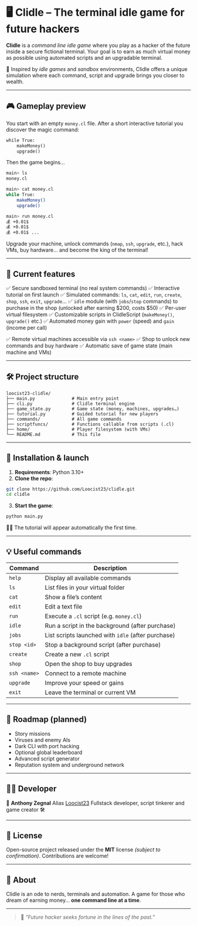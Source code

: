 # 🖥️ Clidle – The terminal idle game for future hackers

**Clidle** is a *command line idle game* where you play as a hacker of the future inside a secure fictional terminal. Your goal is to earn as much virtual money as possible using automated scripts and an upgradable terminal.

🧠 Inspired by *idle games* and *sandbox* environments, Clidle offers a unique simulation where each command, script and upgrade brings you closer to wealth.

---

## 🎮 Gameplay preview

You start with an empty `money.cl` file. After a short interactive tutorial you discover the magic command:

```cl
while True:
    makeMoney()
    upgrade()
```

Then the game begins...

```bash
main> ls
money.cl

main> cat money.cl
while True:
    makeMoney()
    upgrade()

main> run money.cl
💰 +0.01$
💰 +0.01$
💰 +0.01$ ...
```

Upgrade your machine, unlock commands (`nmap`, `ssh`, `upgrade`, etc.), hack VMs, buy hardware… and become the king of the terminal!

---

## 🧰 Current features

✅ Secure sandboxed terminal (no real system commands)
✅ Interactive tutorial on first launch
✅ Simulated commands: `ls`, `cat`, `edit`, `run`, `create`, `shop`, `ssh`, `exit`, `upgrade`...
✅ `idle` module (with `jobs`/`stop` commands) to purchase in the shop (unlocked after earning $200, costs $50)
✅ Per-user virtual filesystem
✅ Customizable scripts in ClidleScript (`makeMoney()`, `upgrade()` etc.)
✅ Automated money gain with `power` (speed) and `gain` (income per call)

✅ Remote virtual machines accessible via `ssh <name>`
✅ Shop to unlock new commands and buy hardware
✅ Automatic save of game state (main machine and VMs)

---

## 🛠️ Project structure

```
loocist23-clidle/
├── main.py              # Main entry point
├── cli.py               # Clidle terminal engine
├── game_state.py        # Game state (money, machines, upgrades…)
├── tutorial.py          # Guided tutorial for new players
├── commands/            # All game commands
├── scriptfuncs/         # Functions callable from scripts (.cl)
├── home/                # Player filesystem (with VMs)
└── README.md            # This file
```

---

## 🧪 Installation & launch

1. **Requirements**: Python 3.10+
2. **Clone the repo**:

```bash
git clone https://github.com/Loocist23/clidle.git
cd clidle
```

3. **Start the game**:

```bash
python main.py
```

👩‍🏫 The tutorial will appear automatically the first time.

---

## 💡 Useful commands

| Command        | Description                                       |
|----------------|---------------------------------------------------|
| `help`         | Display all available commands                     |
| `ls`           | List files in your virtual folder                  |
| `cat`          | Show a file’s content                              |
| `edit`         | Edit a text file                                  |
| `run`          | Execute a `.cl` script (e.g. `money.cl`)           |
| `idle`         | Run a script in the background (after purchase)    |
| `jobs`         | List scripts launched with `idle` (after purchase) |
| `stop <id>`    | Stop a background script (after purchase)          |
| `create`       | Create a new `.cl` script                          |
| `shop`         | Open the shop to buy upgrades                      |
| `ssh <name>`   | Connect to a remote machine                        |
| `upgrade`      | Improve your speed or gains                        |
| `exit`         | Leave the terminal or current VM                   |

---

## 🚧 Roadmap (planned)

- Story missions
- Viruses and enemy AIs
- Dark CLI with port hacking
- Optional global leaderboard
- Advanced script generator
- Reputation system and underground network

---

## 🧑‍💻 Developer

👤 **Anthony Zegnal**
Alias [Loocist23](https://github.com/Loocist23)
Fullstack developer, script tinkerer and game creator 🛠️

---

## 📜 License

Open-source project released under the **MIT** license *(subject to confirmation)*.
Contributions are welcome!

---

## 🌟 About

Clidle is an ode to nerds, terminals and automation.
A game for those who dream of earning money… **one command line at a time**.

---

> 🧾 *"Future hacker seeks fortune in the lines of the past."*
